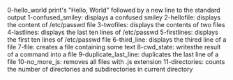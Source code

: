 0-hello_world print's "Hello, World" followed by a new line to the standard output
1-confused_smiley: displays a confused smiley
2-hellofile: displays the content of /etc/passwd file
3-twofiles: displays the contents of two files
4-lastlines: displays the last ten lines of /etc/passwd
5-firstlines: displays the first ten lines of /etc/passwd file
6-third_line: displays the thired line of a file
7-file: creates a file containing some text
8-cwd_state: writesthe result of a command into a file
9-duplicate_last_line: duplicates the last line of a file
10-no_more_js: removes all files with .js extension
11-directories: counts the number of directories and subdirectories in current directory     

